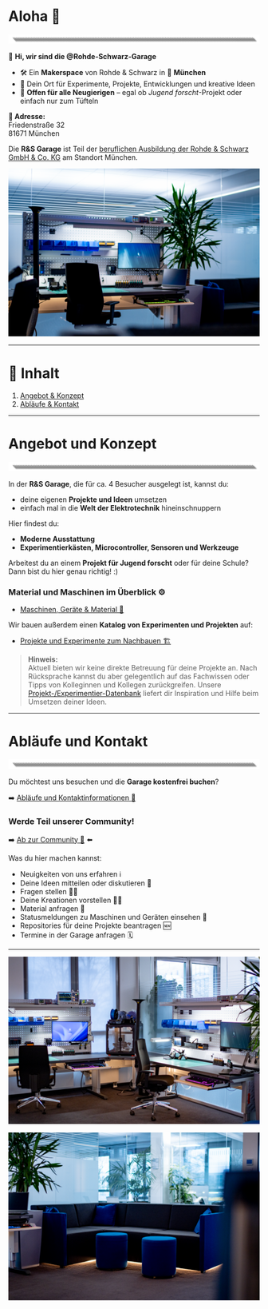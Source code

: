 # Aloha 🌺  
![image](https://github.com/Rohde-Schwarz-Garage/.github/blob/main/ressources/graphics/2024_03_13_Trennbanner_GitHub_Grey_Transparent.png?raw=true)

👋 **Hi, wir sind die @Rohde-Schwarz-Garage**  

- 🛠 Ein **Makerspace** von Rohde & Schwarz in 📍 **München**  
- 🧪 Dein Ort für Experimente, Projekte, Entwicklungen und kreative Ideen  
- 🎫 **Offen für alle Neugierigen** – egal ob *Jugend forscht*-Projekt oder einfach nur zum Tüfteln  

**📍 Adresse:**  
Friedenstraße 32  
81671 München

Die **R&S Garage** ist Teil der [beruflichen Ausbildung der Rohde & Schwarz GmbH & Co. KG](https://www.bing.com/ck/a?!&&p=c93b6292ee8a2b68e6aa2e7cefc57f73b7eeaa11e2a84508c740ef29d287de40JmltdHM9MTc0Mzk4NDAwMA&ptn=3&ver=2&hsh=4&fclid=3cccf6a2-10ca-6b1b-28d4-e33d11b56a7a&psq=rohde+schwarz+ausbildung+m%c3%bcnchen&u=a1aHR0cHM6Ly93d3cucm9oZGUtc2Nod2Fyei5jb20vZGUva2FycmllcmUvc2NodWVsZXItaW5uZW4vc3RhbmRvcnRlL211ZW5jaGVuXzI1MjkzMy5odG1s&ntb=1) am Standort München.  

![Titelbild](https://github.com/Rohde-Schwarz-Garage/.github/blob/main/ressources/pictures/Garage_10.png?raw=true)  

---

# 📜 Inhalt  

1. [Angebot & Konzept](#angebot-und-konzept)  
2. [Abläufe & Kontakt](#abläufe-und-kontakt)  

---

# Angebot und Konzept  
![image](https://github.com/Rohde-Schwarz-Garage/.github/blob/main/ressources/graphics/2024_03_13_Trennbanner_GitHub_Grey_Transparent.png?raw=true)  

In der **R&S Garage**, die für ca. 4 Besucher ausgelegt ist, kannst du:  

- deine eigenen **Projekte und Ideen** umsetzen  
- einfach mal in die **Welt der Elektrotechnik** hineinschnuppern  

Hier findest du:  

- **Moderne Ausstattung**  
- **Experimentierkästen, Microcontroller, Sensoren und Werkzeuge**  

Arbeitest du an einem **Projekt für Jugend forscht** oder für deine Schule? Dann bist du hier genau richtig! :)  

### Material und Maschinen im Überblick ⚙️  

- [Maschinen, Geräte & Material 🤖](/documentation/02_maschinen_geräte_material.md)  

Wir bauen außerdem einen **Katalog von Experimenten und Projekten** auf:  

- [Projekte und Experimente zum Nachbauen 🏗️](/documentation/03_projekte_und_experimente.md)  

> **Hinweis:**  
> Aktuell bieten wir keine direkte Betreuung für deine Projekte an. Nach Rücksprache kannst du aber gelegentlich auf das Fachwissen oder Tipps von Kolleginnen und Kollegen zurückgreifen. Unsere [Projekt-/Experimentier-Datenbank](/documentation/03_projekte_und_experimente.md) liefert dir Inspiration und Hilfe beim Umsetzen deiner Ideen.  

---

# Abläufe und Kontakt  
![image](https://github.com/Rohde-Schwarz-Garage/.github/blob/main/ressources/graphics/2024_03_13_Trennbanner_GitHub_Grey_Transparent.png?raw=true)  

Du möchtest uns besuchen und die **Garage kostenfrei buchen**?  

➡️ [Abläufe und Kontaktinformationen 📯](/documentation/01_abläufe_und_kontakt.md)  

### Werde Teil unserer Community!  

➡️ [Ab zur Community 🦄](https://github.com/orgs/Rohde-Schwarz-Garage/discussions) ⬅️  

Was du hier machen kannst:  

- Neuigkeiten von uns erfahren ℹ️  
- Deine Ideen mitteilen oder diskutieren 💬  
- Fragen stellen 🙋‍♂️  
- Deine Kreationen vorstellen 🤹‍♀️  
- Material anfragen 🤲  
- Statusmeldungen zu Maschinen und Geräten einsehen 🚧  
- Repositories für deine Projekte beantragen 🆕  
- Termine in der Garage anfragen 🗓️  

---

![Ausstattung](https://github.com/Rohde-Schwarz-Garage/.github/blob/main/ressources/pictures/Garage_03.png?raw=true)  

![Titelbild](https://github.com/Rohde-Schwarz-Garage/.github/blob/main/ressources/pictures/Garage_09.png?raw=true)  
